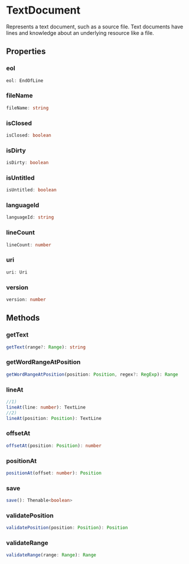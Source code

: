 # TextDocument

Represents a text document, such as a source file. Text documents have lines and knowledge about an underlying resource like a file.

## Properties

### eol

```typescript
eol: EndOfLine
```

### fileName

```typescript
fileName: string
```

### isClosed

```typescript
isClosed: boolean
```

### isDirty

```typescript
isDirty: boolean
```

### isUntitled

```typescript
isUntitled: boolean
```

### languageId

```typescript
languageId: string
```

### lineCount

```typescript
lineCount: number
```

### uri

```typescript
uri: Uri
```

### version

```typescript
version: number
```

## Methods

### getText

```typescript
getText(range?: Range): string
```

### getWordRangeAtPosition

```typescript
getWordRangeAtPosition(position: Position, regex?: RegExp): Range
```

### lineAt

```typescript
//1)
lineAt(line: number): TextLine
//2)
lineAt(position: Position): TextLine
```

### offsetAt

```typescript
offsetAt(position: Position): number
```

### positionAt

```typescript
positionAt(offset: number): Position
```

### save

```typescript
save(): Thenable<boolean>
```

### validatePosition

```typescript
validatePosition(position: Position): Position
```

### validateRange

```typescript
validateRange(range: Range): Range
```

[Range]: Range.md
[Position]: Position.md
[Uri]: Uri.md
[TextLine]: TextLine.md
[EndOfLine]: EndOfLine.md
